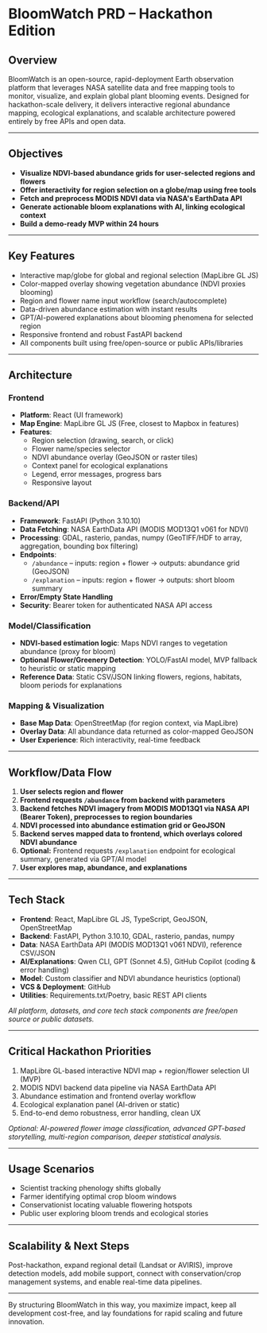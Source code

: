 # BloomWatch PRD – Hackathon Edition

## Overview
BloomWatch is an open-source, rapid-deployment Earth observation platform that leverages NASA satellite data and free mapping tools to monitor, visualize, and explain global plant blooming events. Designed for hackathon-scale delivery, it delivers interactive regional abundance mapping, ecological explanations, and scalable architecture powered entirely by free APIs and open data.

---

## Objectives
- **Visualize NDVI-based abundance grids for user-selected regions and flowers**
- **Offer interactivity for region selection on a globe/map using free tools**
- **Fetch and preprocess MODIS NDVI data via NASA's EarthData API**
- **Generate actionable bloom explanations with AI, linking ecological context**
- **Build a demo-ready MVP within 24 hours**

---

## Key Features

- Interactive map/globe for global and regional selection (MapLibre GL JS)
- Color-mapped overlay showing vegetation abundance (NDVI proxies blooming)
- Region and flower name input workflow (search/autocomplete)
- Data-driven abundance estimation with instant results
- GPT/AI-powered explanations about blooming phenomena for selected region
- Responsive frontend and robust FastAPI backend
- All components built using free/open-source or public APIs/libraries

---

## Architecture

### Frontend
- **Platform**: React (UI framework)
- **Map Engine**: MapLibre GL JS (Free, closest to Mapbox in features)
- **Features**:
  - Region selection (drawing, search, or click)
  - Flower name/species selector
  - NDVI abundance overlay (GeoJSON or raster tiles)
  - Context panel for ecological explanations
  - Legend, error messages, progress bars
  - Responsive layout

### Backend/API
- **Framework**: FastAPI (Python 3.10.10)
- **Data Fetching**: NASA EarthData API (MODIS MOD13Q1 v061 for NDVI)
- **Processing**: GDAL, rasterio, pandas, numpy (GeoTIFF/HDF to array, aggregation, bounding box filtering)
- **Endpoints**:
  - `/abundance` – inputs: region + flower → outputs: abundance grid (GeoJSON)
  - `/explanation` – inputs: region + flower → outputs: short bloom summary
- **Error/Empty State Handling**
- **Security**: Bearer token for authenticated NASA API access

### Model/Classification
- **NDVI-based estimation logic**: Maps NDVI ranges to vegetation abundance (proxy for bloom)
- **Optional Flower/Greenery Detection**: YOLO/FastAI model, MVP fallback to heuristic or static mapping
- **Reference Data**: Static CSV/JSON linking flowers, regions, habitats, bloom periods for explanations

### Mapping & Visualization
- **Base Map Data**: OpenStreetMap (for region context, via MapLibre)
- **Overlay Data**: All abundance data returned as color-mapped GeoJSON
- **User Experience**: Rich interactivity, real-time feedback

---

## Workflow/Data Flow

1. **User selects region and flower**
2. **Frontend requests `/abundance` from backend with parameters**
3. **Backend fetches NDVI imagery from MODIS MOD13Q1 via NASA API (Bearer Token), preprocesses to region boundaries**
4. **NDVI processed into abundance estimation grid or GeoJSON**
5. **Backend serves mapped data to frontend, which overlays colored NDVI abundance**
6. **Optional:** Frontend requests `/explanation` endpoint for ecological summary, generated via GPT/AI model
7. **User explores map, abundance, and explanations**

---

## Tech Stack

- **Frontend**: React, MapLibre GL JS, TypeScript, GeoJSON, OpenStreetMap
- **Backend**: FastAPI, Python 3.10.10, GDAL, rasterio, pandas, numpy
- **Data**: NASA EarthData API (MODIS MOD13Q1 v061 NDVI), reference CSV/JSON
- **AI/Explanations**: Qwen CLI, GPT (Sonnet 4.5), GitHub Copilot (coding & error handling)
- **Model**: Custom classifier and NDVI abundance heuristics (optional)
- **VCS & Deployment**: GitHub
- **Utilities**: Requirements.txt/Poetry, basic REST API clients

_All platform, datasets, and core tech stack components are free/open source or public datasets._

---

## Critical Hackathon Priorities

1. MapLibre GL-based interactive NDVI map + region/flower selection UI (MVP)
2. MODIS NDVI backend data pipeline via NASA EarthData API
3. Abundance estimation and frontend overlay workflow
4. Ecological explanation panel (AI-driven or static)
5. End-to-end demo robustness, error handling, clean UX

_Optional: AI-powered flower image classification, advanced GPT-based storytelling, multi-region comparison, deeper statistical analysis._

---

## Usage Scenarios

- Scientist tracking phenology shifts globally
- Farmer identifying optimal crop bloom windows
- Conservationist locating valuable flowering hotspots
- Public user exploring bloom trends and ecological stories

---

## Scalability & Next Steps

Post-hackathon, expand regional detail (Landsat or AVIRIS), improve detection models, add mobile support, connect with conservation/crop management systems, and enable real-time data pipelines.

---

By structuring BloomWatch in this way, you maximize impact, keep all development cost-free, and lay foundations for rapid scaling and future innovation.
